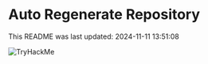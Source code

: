 # Auto Regenerate Repository

This README was last updated: 2024-11-11 13:51:08

 ![TryHackMe](https://tryhackme.com/badge/533634)